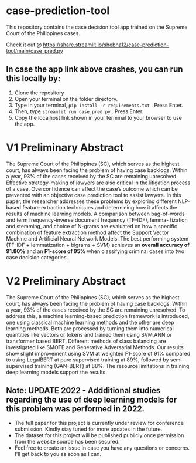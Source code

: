 # case-prediction-tool
This repository contains the case decision tool app trained on the Supreme Court of the Philippines cases.

Check it out @ https://share.streamlit.io/shebna12/case-prediction-tool/main/case_pred.py

## In case the app link above crashes, you can run this locally by:
1. Clone the repository
2. Open your terminal on the folder directory.
3. Type in your terminal, `pip install -r requirements.txt` . Press Enter.
4. Then, type `streamlit run case_pred.py` . Press Enter.
5. Copy the localhost link shown in your terminal to your browser to use the app. 

# V1 Preliminary Abstract

The Supreme Court of the Philippines (SC), which serves as the
highest court, has always been facing the problem of having case
backlogs. Within a year, 93% of the cases received by the SC are
remaining unresolved. Effective strategy-making of lawyers are
also critical in the litigation process of a case. Overconfidence can
affect the case’s outcome which can be prevented with an objective
case prediction tool to assist lawyers. In this paper, the researcher
addresses these problems by exploring different NLP-based feature
extraction techniques and determining how it affects the results
of machine learning models. A comparison between bag-of-words
and term frequency-inverse document frequency (TF-IDF), lemma-
tization and stemming, and choice of N-grams are evaluated on
how a specific combination of feature extraction method affect the
Support Vector Machine and Artificial Neural Network Models. The
best performing system (TF-IDF + lemmatization + bigrams + SVM)
achieves an **overall accuracy of 91.80%** and an **F1-score of 95%** when classifying criminal cases into two case decision categories.

# V2 Preliminary Abstract

The Supreme Court of the Philippines (SC), which serves as the
highest court, has always been facing the problem of having case
backlogs. Within a year, 93% of the cases received by the SC are
remaining unresolved. To address this, a machine learning-based
prediction framework is introduced, one using classical machine
learning methods and the other are deep learning methods. Both are
processed by turning them into numerical quantities like vectors
or tokens and trained them using SVM,ANN or transformer based
BERT. Different methods of class balancing are investigated like
SMOTE and Generative Adversarial Methods. Our results show
slight improvement using SVM at weighted F1-score of 91% compared
to using LegalBERT at pure supervised training at 89%, followed
by semi-supervised training (GAN-BERT) at 88%. The resource
limitations in training deep learning models support the results.


##  Note: UPDATE 2022 - Addditional studies regarding the use of deep learning models for this problem was performed in 2022.
 - The full paper for this project is currently under review for conference submission. Kindly stay tuned for more updates in the future.
 - The dataset for this project will be published publicly once permission from the website source has been secured.
 - Feel free to create an issue in case you have any questions or concerns. I'll get back to you as soon as I can.
